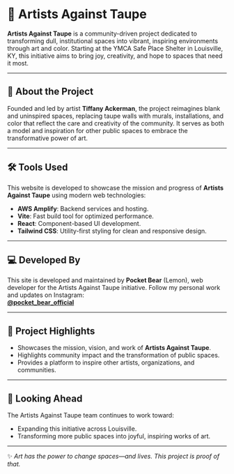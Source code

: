 # 🎨 Artists Against Taupe

**Artists Against Taupe** is a community-driven project dedicated to transforming dull, institutional spaces into vibrant, inspiring environments through art and color. Starting at the YMCA Safe Place Shelter in Louisville, KY, this initiative aims to bring joy, creativity, and hope to spaces that need it most.

---

## 🌟 About the Project  

Founded and led by artist **Tiffany Ackerman**, the project reimagines blank and uninspired spaces, replacing taupe walls with murals, installations, and color that reflect the care and creativity of the community. It serves as both a model and inspiration for other public spaces to embrace the transformative power of art.

---

## 🛠️ Tools Used  

This website is developed to showcase the mission and progress of **Artists Against Taupe** using modern web technologies:

- **AWS Amplify**: Backend services and hosting.
- **Vite**: Fast build tool for optimized performance.
- **React**: Component-based UI development.
- **Tailwind CSS**: Utility-first styling for clean and responsive design.

---

## 💻 Developed By  

This site is developed and maintained by **Pocket Bear** (Lemon), web developer for the Artists Against Taupe initiative. Follow my personal work and updates on Instagram:  
[**@pocket_bear_official**](https://www.instagram.com/pocket_bear_official/)

---

## 🎯 Project Highlights  

- Showcases the mission, vision, and work of **Artists Against Taupe**.  
- Highlights community impact and the transformation of public spaces.  
- Provides a platform to inspire other artists, organizations, and communities.

---

## 🚀 Looking Ahead  

The Artists Against Taupe team continues to work toward:  
- Expanding this initiative across Louisville.  
- Transforming more public spaces into joyful, inspiring works of art.  

---

✨ *Art has the power to change spaces—and lives. This project is proof of that.*  